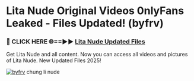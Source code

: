 # Lita Nude Original Videos 0nlyFans Leaked - Files Updated! (byfrv)

<h3>🔴 CLICK HERE 🌐==►► <a href="https://tinyurl.com/yc6ubb5a" rel="nofollow">Lita Nude Updated Files</a></h3>

Get Lita Nude and all content. Now you can access all videos and pictures of Lita Nude. New Updated Files 2025!

[![byfrv](https://i.imgur.com/7eu0CRL.gif)](https://tinyurl.com/yc6ubb5a)
chung li nude